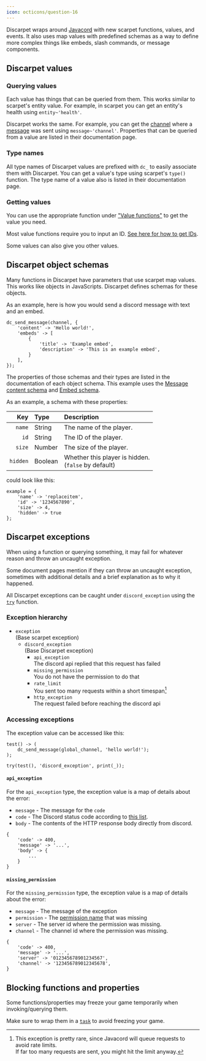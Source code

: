```yaml
---
icon: octicons/question-16
---
```



Discarpet wraps around [Javacord](https://github.com/Javacord/Javacord) with new scarpet functions, values, and events.
It also uses map values with predefined schemas as a way to define more complex things like
embeds, slash commands, or message components.



## Discarpet values


### Querying values

Each value has things that can be queried from them.
This works similar to scarpet's entity value.
For example, in scarpet you can get an entity's health using `entity~'health'`.

Discarpet works the same.
For example, you can get the [channel](/values/channel.md)
where a [message](/values/message.md) was sent using `message~'channel'`.
Properties that can be queried from a value are listed in their documentation page.


### Type names

All type names of Discarpet values
are prefixed with `dc_` to easily associate them with Discarpet.
You can get a value's type using scarpet's `type()` function.
The type name of a value also is listed in their documentation page.


### Getting values

You can use the appropriate function under ["Value functions"](/functions/values/channel-from-id.md)
to get the value you need.

Most value functions require you to input an ID.
[See here for how to get IDs](/setup.md#enabling-developer-mode).

Some values can also give you other values.



## Discarpet object schemas

Many functions in Discarpet have parameters that use scarpet map values.
This works like objects in JavaScripts.
Discarpet defines schemas for these objects.

As an example, here is how you would send a discord message with text and an embed.

```sc
dc_send_message(channel, {
    'content' -> 'Hello world!',
    'embeds' -> [
        {
            'title' -> 'Example embed',
            'description' -> 'This is an example embed',
        }
    ],
});
```

The properties of those schemas and their types are listed in the documentation of each object schema.
This example uses the [Message content schema](/schemas/message-content.md) and [Embed schema](/schemas/embed.md).

As an example, a schema with these properties:

|      Key | Type    | Description                                              |
|---------:|:--------|:---------------------------------------------------------|
|   `name` | String  | The name of the player.                                  |
|     `id` | String  | The ID of the player.                                    |
|   `size` | Number  | The size of the player.                                  |
| `hidden` | Boolean | Whether this player is hidden.<br>(`false` by default)   |

could look like this:

```sc
example = {
    'name' -> 'replaceitem',
    'id' -> '1234567890',
    'size' -> 4,
    'hidden' -> true
};
```



## Discarpet exceptions

When using a function or querying something,
it may fail for whatever reason and throw an uncaught exception.

Some document pages mention if they can throw an uncaught exception,
sometimes with additional details and a brief explanation as to why it happened.

All Discarpet exceptions can be caught under `discord_exception` using the
[`try`](https://github.com/gnembon/fabric-carpet/blob/master/docs/scarpet/language/FunctionsAndControlFlow.md#tryexpr-tryexpr-user_catch_expr-tryexpr-type-catch_expr-type-catch_expr-) function.


### Exception hierarchy

* `exception`
<br>(Base scarpet exception)
    * `discord_exception`
    <br>(Base Discarpet exception)
        * `api_exception`
        <br>The discord api replied that this request has failed
        * `missing_permission`
        <br>You do not have the permission to do that
        * `rate_limit`
        <br>You sent too many requests within a short timespan[^1]
        * `http_exception`
        <br>The request failed before reaching the discord api


### Accessing exceptions

The exception value can be accessed like this:

```sc title="Getting exception details"
test() -> (
    dc_send_message(global_channel, 'hello world!');
);

try(test(), 'discord_exception', print(_));
```

#### `api_exception`

For the `api_exception` type, the exception value is a map of details about the error:

* `message` - The message for the `code`
* `code` - The Discord status code according to
  [this list](https://discord.com/developers/docs/topics/opcodes-and-status-codes#http).
* `body` - The contents of the HTTP response body directly from discord.

```sc title="Example api_exception exception value"
{
    'code' -> 400,
    'message' -> '...',
    'body' -> {
        ...
    }
}
```

#### `missing_permission`

For the `missing_permission` type, the exception value is a map of details about the error:

* `message` - The message of the exception
* `permission` - The [permission name](https://discord.com/developers/docs/topics/permissions#permissions-bitwise-permission-flags) that was missing
* `server` - The server id where the permission was missing.
* `channel` - The channel id where the permission was missing.

```sc title="Example api_exception exception value"
{
    'code' -> 400,
    'message' -> '...',
    'server' -> '012345678901234567',
    'channel' -> '123456789012345678',
}
```

## Blocking functions and properties

Some functions/properties may freeze your game temporarily when invoking/querying them.

Make sure to wrap them in a
[`task`](https://github.com/gnembon/fabric-carpet/blob/master/docs/scarpet/language/SystemFunctions.md#taskfunction--args-task_threadexecutor-function--args)
to avoid freezing your game.



[^1]: This exception is pretty rare, since Javacord will queue requests to avoid rate limits.
      <br>If far too many requests are sent, you might hit the limit anyway.